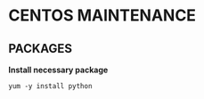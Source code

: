# CENTOS MAINTENANCE

## PACKAGES

**Install necessary package**
```
yum -y install python
```
































